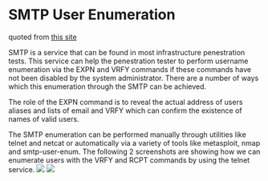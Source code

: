 # SMTP User Enumeration
quoted from [this site](https://pentestlab.blog/2012/11/20/smtp-user-enumeration/)

SMTP is a service that can be found in most infrastructure penestration tests. This service can help the penestration tester to perform username enumeration via the EXPN and VRFY commands if these commands have not been disabled by the system administrator. There are a number of ways which this enumeration through the SMTP can be achieved.

The role of the EXPN command is to reveal the actual address of users aliases and lists of email and VRFY which can confirm the existence of names of valid users.

The SMTP enumeration can be performed manually through utilities like telnet and netcat or automatically via
a variety of tools like metasploit, nmap and smtp-user-enum. The following 2 screenshots are showing how we can enumerate users with the VRFY and RCPT commands by using the telnet service.
![](https://pentestlab.files.wordpress.com/2012/11/smtp5.jpeg)
![](https://pentestlab.files.wordpress.com/2012/11/smtp6.jpeg?w=500)


<!--stackedit_data:
eyJoaXN0b3J5IjpbLTE0MDA0MDM0ODIsMTY5OTY3MTc3NywyMD
E0MjEwOTAzXX0=
-->
